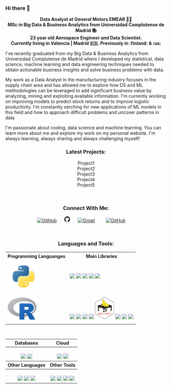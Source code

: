 ### Hi there 👋

<!--
**Marcos-Sanz-Garcia/Marcos-Sanz-Garcia** is a ✨ _special_ ✨ repository because its `README.md` (this file) appears on your GitHub profile.

Here are some ideas to get you started:

- 🔭 I’m currently working on ...
- 🌱 I’m currently learning ...
- 👯 I’m looking to collaborate on ...
- 🤔 I’m looking for help with ...
- 💬 Ask me about ...
- 📫 How to reach me: ...
- 😄 Pronouns: ...
- ⚡ Fun fact: ...
-->
<p align='center'>
  <b>Data Analyst at General Motors EMEAR 👨‍💻 </br> 
  MSc in Big Data & Business Analytics from Universidad Complutense de Madrid 📚 </br>
  23 year old Aerospace Engineer and Data Scientist. </br>
  Currently living in Valencia | Madrid 🇪🇸. Previously in :finland: & :us: </b>
</p>

I've recently graduated from my Big Data & Business Analytics from Universidad Complutense de Madrid where I developed my statistical, data science, machine learning and data engineering techniques needed to obtain actionable business insights and solve business problems with data. <br>

My work as a Data Analyst in the manufacturing industry focuses in the supply chain area and has allowed me to explore how DS and ML methodologies can be leveraged to add significant business value by analyzing, mining and exploiting available information. I'm currently working on improving models to predict stock returns and to improve logistic productivity. I'm constantly serching for new applications of ML models in this field and how to approach difficult problems and uncover patterns in data<br>

I'm passionate about coding, data science and machine learning. You can learn more about me and explore my work on my personal website. I'm always learning, always sharing and always challenging myself!

<h3 align = 'center'>Latest Projects:</h3>
<p align = 'center'>Project1</br>
Project2</br>
Project3</br>
Project4</br>
Project5</br></p>
<br>
<p align = 'center'><h3 align = 'center'>Connect With Me:</h3></p>

<p align = 'center'><a href="https://www.linkedin.com/in/" target="_blank">
<img alt="GitHub" src="https://img.flaticon.com/icons/png/512/174/174857.png?size=1200x630f&pad=10,10,10,10&ext=png&bg=FFFFFFFF" height="17"></a>
  
<a href="https://github.com/Marcos-Sanz-Garcia" target="_blank">
<img alt="GitHub" src="https://raw.githubusercontent.com/github/explore/78df643247d429f6cc873026c0622819ad797942/topics/github/github.png" height="18" hspace="20"></a>
  
<a href="mailto:msg@gmail.com" target="_blank">
<img alt="Gmail" src="https://logos-marcas.com/wp-content/uploads/2020/11/Gmail-Logo.png" height="18"></a>
  
<a href="https://marcos-sanz-garcia.github.io./" target="_blank">
<img alt="GitHub" src="https://img.icons8.com/wired/2x/domain.png" height="17" hspace="30"></a></p>
<br>

<h3 align = 'center'>Languages and Tools:</h3>

<table style="width:100%">
  <tr>
    <th>Programming Languanges</th>
    <th>Main Libraries</th> 
  </tr>
  <tr>
    <td><img align="center" alt="Python" width="100px" src="https://raw.githubusercontent.com/github/explore/80688e429a7d4ef2fca1e82350fe8e3517d3494d/topics/python/python.png" />
    </td>
    <td>
      <img width="100px" src ="https://cdn-images-1.medium.com/max/1024/1*-QTg-_71YF0SVshMEaKZ_g.png"/>
      <img width="100px" src ="https://upload.wikimedia.org/wikipedia/commons/thumb/3/37/Plotly-logo-01-square.png/1200px-Plotly-logo-01-square.png"/>
      <img width="100px" src ="https://upload.wikimedia.org/wikipedia/commons/thumb/e/ed/Pandas_logo.svg/1200px-Pandas_logo.svg.png"/>
      <img width="100px" src ="https://www.analyticsvidhya.com/blog/wp-content/uploads/2015/01/scikit-learn-logo.png"/>
      <img width="100px" src ="https://upload.wikimedia.org/wikipedia/commons/thumb/3/31/NumPy_logo_2020.svg/1280px-NumPy_logo_2020.svg.png"/>
    </td> 
  </tr>
  <tr>
    <td>
      <img align="center" alt="R" width="90px"src="https://raw.githubusercontent.com/github/explore/80688e429a7d4ef2fca1e82350fe8e3517d3494d/topics/r/r.png">
    </td>
    <td>
      <img width="60px" src ="https://ggplot2.tidyverse.org/logo.png"/>
      <img width="60px" src ="https://tidyverse.tidyverse.org/articles/tidyverse-logo.png"/>
      <img width="60px" src ="https://d33wubrfki0l68.cloudfront.net/071952491ec4a6a532a3f70ecfa2507af4d341f9/ff4d9/wp-content/uploads/2014/04/dplyr.png"/>
      <img width="60px" src ="https://d33wubrfki0l68.cloudfront.net/c477d7eb7fdf2c3d75637cfe19ff4a4d0a107bcf/017d0/css/images/hex/tibble.png"/>
      <img width="60px" src ="https://raw.githubusercontent.com/Rdatatable/data.table/master/.graphics/logo.png"/>
      <img width="60px" src ="https://d33wubrfki0l68.cloudfront.net/c477d7eb7fdf2c3d75637cfe19ff4a4d0a107bcf/017d0/css/images/hex/tibble.png"/>
      <img width="60px" src ="https://cran.r-project.org/web/packages/rpart/readme/man/figures/rpart.png"/>
      <img width="80px" src ="https://avatars.githubusercontent.com/u/12941794?s=200&v=4"/>
    </td> 
  </tr>
</table>
<br>
<table align="left"  width="50%">
  <tr>
    <th>Databases</th>
    <th>Cloud</th>
  </tr>
  <th>
    <br>
    <img width="100px" src ="https://webassets.mongodb.com/_com_assets/cms/MongoDB_Logo_FullColorBlack_RGB-4td3yuxzjs.png"/>
    <img width="100px" src ="http://1000marcas.net/wp-content/uploads/2020/11/MySQL-logo.png"/>
    <br>
  </th>
  <th>
    <br>
    <img width="110px" src ="https://cloud.google.com/images/velostrata/cloud-lockup-logo.png"/>
    <img width="100px" src ="https://upload.wikimedia.org/wikipedia/commons/thumb/f/f3/Apache_Spark_logo.svg/1200px-Apache_Spark_logo.svg.png"/>
    <br>
  </th>
   <tr>
    <th>Other Languages</th>
    <th>Other Tools</th>
  </tr>
  <th>
    <br>
    <img width="100px" src ="https://seeklogo.com/images/J/java-logo-41D4155FC3-seeklogo.com.png"/>
    <img width="100px" src ="https://upload.wikimedia.org/wikipedia/commons/8/85/Scala_logo.png"/>
    <img width="100px" src ="https://mpng.subpng.com/20180825/lfr/kisspng-brand-html-logo-product-design-document-html-icon-free-of-illustricons-5b816dd73ee2f5.3188037315352089192576.jpg"/>
    <br>
  </th>
  <th>
    <br>
    <img width="100px" src ="https://logos-marcas.com/wp-content/uploads/2020/11/GitHub-Logo.png"/>
    <img width="100px" src ="https://www.disid.com/wp-content/uploads/tableau-logo.png"/>
    <img width="100px" src ="https://upload.wikimedia.org/wikipedia/commons/thumb/3/38/Jupyter_logo.svg/1200px-Jupyter_logo.svg.png"/>
    <img width="100px" src ="http://assets.stickpng.com/images/58481537cef1014c0b5e4968.png"/>
    <br>
  </th>  
</table>


